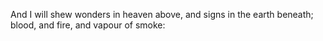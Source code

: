 And I will shew wonders in heaven above, and signs in the earth beneath; blood, and fire, and vapour of smoke:
